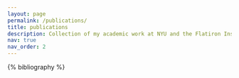 ```yaml
---
layout: page
permalink: /publications/
title: publications
description: Collection of my academic work at NYU and the Flatiron Institute.
nav: true
nav_order: 2
---
```


<!-- _pages/publications.md -->
<div class="publications">

{% bibliography %}

</div>
